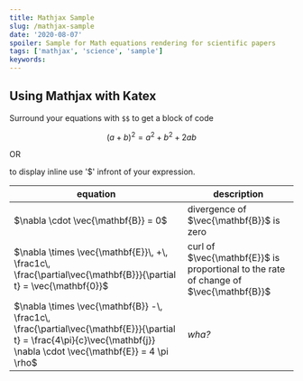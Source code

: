 ```yaml
---
title: Mathjax Sample
slug: /mathjax-sample
date: '2020-08-07'
spoiler: Sample for Math equations rendering for scientific papers
tags: ['mathjax', 'science', 'sample']
keywords:
---
```

## Using Mathjax with Katex

Surround your equations with `$$` to get a block of code


$$
(a+b)^2 = a^2 + b^2 + 2ab
$$


OR

to display inline use '$' infront of your expression.

equation | description
----------|------------
$\nabla \cdot \vec{\mathbf{B}}  = 0$          |           divergence of $\vec{\mathbf{B}}$ is zero
$\nabla \times \vec{\mathbf{E}}\, +\, \frac1c\, \frac{\partial\vec{\mathbf{B}}}{\partial t}  = \vec{\mathbf{0}}$             |           curl of $\vec{\mathbf{E}}$ is proportional to the rate of change of $\vec{\mathbf{B}}$
$\nabla \times \vec{\mathbf{B}} -\, \frac1c\, \frac{\partial\vec{\mathbf{E}}}{\partial t} = \frac{4\pi}{c}\vec{\mathbf{j}}    \nabla \cdot \vec{\mathbf{E}} = 4 \pi \rho$                                     |           _wha?_
